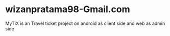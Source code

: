 # wizanpratama98-Gmail.com
MyTiX is an Travel ticket project on android as client side and web as admin side
